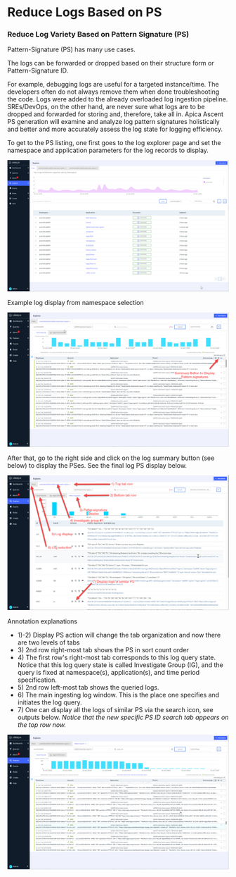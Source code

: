 # Reduce Logs Based on PS

### Reduce Log Variety Based on Pattern Signature (PS)

Pattern-Signature (PS) has many use cases.

The logs can be forwarded or dropped based on their structure form or Pattern-Signature ID.

For example, debugging logs are useful for a targeted instance/time. The developers often do not always remove them when done troubleshooting the code. Logs were added to the already overloaded log ingestion pipeline. SREs/DevOps, on the other hand, are never sure what logs are to be dropped and forwarded for storing and, therefore, take all in.  Apica Ascent PS generation will examine and analyze log pattern signatures holistically and better and more accurately assess the log state for logging efficiency.

To get to the PS listing, one first goes to the log explorer page and set the namespace and application parameters for the log records to display.

![](../../../.gitbook/assets/t1-2022-06-21_14-36-24.jpg)

Example log display from namespace selection

![](../../../.gitbook/assets/t2-ex-s1-2022-06-21_13-25-25.jpg)

After that, go to the right side and click on the log summary button (see below) to display the PSes. See the final log PS display below.

![](../../../.gitbook/assets/t3-ex-s3aa-2022-06-21_13-37-36.jpg)

Annotation explanations

* 1\)-2) Display PS action will change the tab organization and now there are two levels of tabs
* 3\) 2nd row right-most tab shows the PS in sort count order
* 4\) The first row's right-most tab corresponds to this log query state. Notice that this log query state is called Investigate Group (IG), and the query is fixed at namespace(s), application(s), and time period specification.
* 5\) 2nd row left-most tab shows the queried logs.
* 6\) The main ingesting log window. This is the place one specifies and initiates the log query.
* 7\) One can display all the logs of similar PS via the search icon, see outputs below. _Notice that the new specific PS ID search tab appears on the top row now._

![](../../../.gitbook/assets/t4-ex-s4-2022-06-21_14-11-10.jpg)
